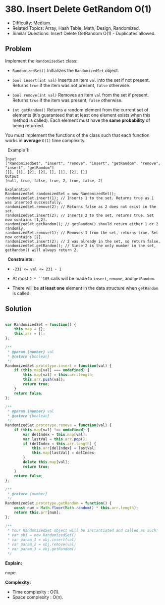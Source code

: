 # 380. Insert Delete GetRandom O(1)

- Difficulty: Medium.
- Related Topics: Array, Hash Table, Math, Design, Randomized.
- Similar Questions: Insert Delete GetRandom O(1) - Duplicates allowed.

## Problem

Implement the `RandomizedSet` class:


	
- `RandomizedSet()` Initializes the `RandomizedSet` object.
	
- `bool insert(int val)` Inserts an item `val` into the set if not present. Returns `true` if the item was not present, `false` otherwise.
	
- `bool remove(int val)` Removes an item `val` from the set if present. Returns `true` if the item was present, `false` otherwise.
	
- `int getRandom()` Returns a random element from the current set of elements (it's guaranteed that at least one element exists when this method is called). Each element must have the **same probability** of being returned.


You must implement the functions of the class such that each function works in **average** `O(1)` time complexity.

 
Example 1:

```
Input
["RandomizedSet", "insert", "remove", "insert", "getRandom", "remove", "insert", "getRandom"]
[[], [1], [2], [2], [], [1], [2], []]
Output
[null, true, false, true, 2, true, false, 2]

Explanation
RandomizedSet randomizedSet = new RandomizedSet();
randomizedSet.insert(1); // Inserts 1 to the set. Returns true as 1 was inserted successfully.
randomizedSet.remove(2); // Returns false as 2 does not exist in the set.
randomizedSet.insert(2); // Inserts 2 to the set, returns true. Set now contains [1,2].
randomizedSet.getRandom(); // getRandom() should return either 1 or 2 randomly.
randomizedSet.remove(1); // Removes 1 from the set, returns true. Set now contains [2].
randomizedSet.insert(2); // 2 was already in the set, so return false.
randomizedSet.getRandom(); // Since 2 is the only number in the set, getRandom() will always return 2.
```

 
**Constraints:**


	
- `-231 <= val <= 231 - 1`
	
- At most `2 * ``105` calls will be made to `insert`, `remove`, and `getRandom`.
	
- There will be **at least one** element in the data structure when `getRandom` is called.



## Solution

```javascript

var RandomizedSet = function() {
    this.map = {};
    this.arr = [];
};

/** 
 * @param {number} val
 * @return {boolean}
 */
RandomizedSet.prototype.insert = function(val) {
    if (this.map[val] === undefined) {
        this.map[val] = this.arr.length;
        this.arr.push(val);
        return true;
    }
    return false;
};

/** 
 * @param {number} val
 * @return {boolean}
 */
RandomizedSet.prototype.remove = function(val) {
    if (this.map[val] !== undefined) {
        var delIndex = this.map[val];
        var lastVal = this.arr.pop();
        if (delIndex < this.arr.length) {
            this.arr[delIndex] = lastVal;
            this.map[lastVal] = delIndex;
        }
        delete this.map[val];
        return true;
    }
    return false;
};

/**
 * @return {number}
 */
RandomizedSet.prototype.getRandom = function() {
    const num = Math.floor(Math.random() * this.arr.length);
    return this.arr[num];
};

/** 
 * Your RandomizedSet object will be instantiated and called as such:
 * var obj = new RandomizedSet()
 * var param_1 = obj.insert(val)
 * var param_2 = obj.remove(val)
 * var param_3 = obj.getRandom()
 */
```

**Explain:**

nope.

**Complexity:**

* Time complexity : O(1).
* Space complexity : O(n).
